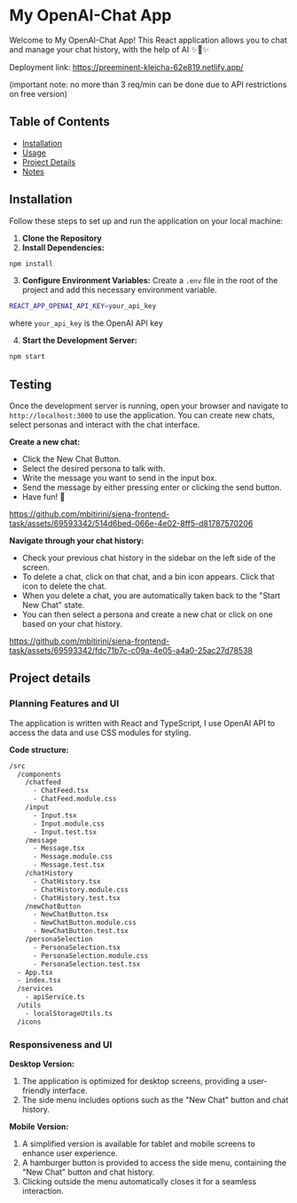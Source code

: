 # My OpenAI-Chat App

Welcome to My OpenAI-Chat App! This React application allows you to chat and manage your chat history, with the help of AI ✨🌟✨

Deployment link: https://preeminent-kleicha-62e819.netlify.app/

(important note: no more than 3 req/min can be done due to API restrictions on free version)

## Table of Contents

- [Installation](#installation)
- [Usage](#testing)
- [Project Details](#project-details)
- [Notes](#notes)

## Installation

Follow these steps to set up and run the application on your local machine:

1. **Clone the Repository**
2. **Install Dependencies:**

```bash
npm install
```

3. **Configure Environment Variables:**
   Create a `.env` file in the root of the project and add this necessary environment variable.

```bash
REACT_APP_OPENAI_API_KEY=your_api_key
```

where `your_api_key` is the OpenAI API key

4. **Start the Development Server:**

```bash
npm start
```

## Testing

Once the development server is running, open your browser and navigate to `http://localhost:3000` to use the application. You can create new chats, select personas and interact with the chat interface.

**Create a new chat:**

- Click the New Chat Button.
- Select the desired persona to talk with.
- Write the message you want to send in the input box.
- Send the message by either pressing enter or clicking the send button.
- Have fun! 🥳

https://github.com/mbitirini/siena-frontend-task/assets/69593342/514d6bed-066e-4e02-8ff5-d81787570206

**Navigate through your chat history:**

- Check your previous chat history in the sidebar on the left side of the screen.
- To delete a chat, click on that chat, and a bin icon appears. Click that icon to delete the chat.
- When you delete a chat, you are automatically taken back to the "Start New Chat" state.
- You can then select a persona and create a new chat or click on one based on your chat history.

https://github.com/mbitirini/siena-frontend-task/assets/69593342/fdc71b7c-c09a-4e05-a4a0-25ac27d78538

## Project details

### Planning Features and UI

The application is written with React and TypeScript, I use OpenAI API to access the data and use CSS modules for styling.

**Code structure:**

```bash
/src
  /components
    /chatfeed
      - ChatFeed.tsx
      - ChatFeed.module.css
    /input
      - Input.tsx
      - Input.module.css
      - Input.test.tsx
    /message
      - Message.tsx
      - Message.module.css
      - Message.test.tsx
    /chatHistory
      - ChatHistory.tsx
      - ChatHistory.module.css
      - ChatHistory.test.tsx
    /newChatButton
      - NewChatButton.tsx
      - NewChatButton.module.css
      - NewChatButton.test.tsx
    /personaSelection
      - PersonaSelection.tsx
      - PersonaSelection.module.css
      - PersonaSelection.test.tsx
  - App.tsx
  - index.tsx
  /services
    - apiService.ts
  /utils
    - localStorageUtils.ts
  /icons


```

### Responsiveness and UI

**Desktop Version:**

1. The application is optimized for desktop screens, providing a user-friendly interface.
2. The side menu includes options such as the "New Chat" button and chat history.

**Mobile Version:**

1. A simplified version is available for tablet and mobile screens to enhance user experience.
2. A hamburger button is provided to access the side menu, containing the "New Chat" button and chat history.
3. Clicking outside the menu automatically closes it for a seamless interaction.
